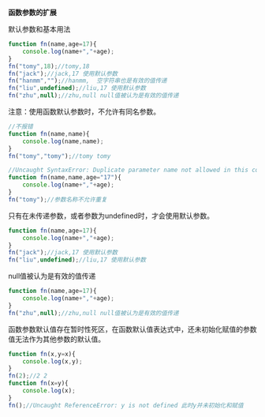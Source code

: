 **函数参数的扩展**

默认参数和基本用法

```javascript
function fn(name,age=17){
    console.log(name+","+age);
}    
fn("tomy",18);//tomy,18
fn("jack");//jack,17 使用默认参数
fn("hanmm","");//hanmm,  空字符串也是有效的值传递
fn("liu",undefined);//liu,17 使用默认参数
fn("zhu",null);//zhu,null null值被认为是有效的值传递
```

注意：使用函数默认参数时，不允许有同名参数。

```javascript
//不报错
function fn(name,name){
    console.log(name,name);
}    
fn("tomy","tomy");//tomy tomy

//Uncaught SyntaxError: Duplicate parameter name not allowed in this context
function fn(name,name,age="17"){
    console.log(name+","+age);
}    
fn("tomy");//参数名称不允许重复
```

只有在未传递参数，或者参数为undefined时，才会使用默认参数。

```js
function fn(name,age=17){
    console.log(name+","+age);
}    
fn("jack");//jack,17 使用默认参数
fn("liu",undefined);//liu,17 使用默认参数
```

null值被认为是有效的值传递

```js
function fn(name,age=17){
    console.log(name+","+age);
}    
fn("zhu",null);//zhu,null null值被认为是有效的值传递
```

函数参数默认值存在暂时性死区，在函数默认值表达式中，还未初始化赋值的参数值无法作为其他参数的默认值。

```js
function fn(x,y=x){
    console.log(x,y);
}
fn(2);//2 2 
function fn(x=y){
    console.log(x);
}
fn();//Uncaught ReferenceError: y is not defined 此时y并未初始化和赋值
```


